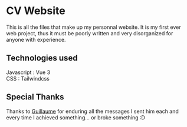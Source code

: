 # CV Website

This is all the files that make up my personnal website. It is my first ever web project, thus it must be poorly written and very disorganized for anyone with experience.

## Technologies used
Javascript : Vue 3  
CSS : Tailwindcss

## Special Thanks

Thanks to [Guillaume](https://github.com/Guillaume-prog) for enduring all the messages I sent him each and every time I achieved something... or broke something :D